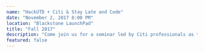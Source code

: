 ```yaml
---
name: "HackUTD + Citi & Stay Late and Code"
date: "November 2, 2017 8:00 PM"
location: "Blackstone LaunchPad"
title: "Fall 2017"
description: "Come join us for a seminar led by Citi professionals as they give an in-depth tech talk on reverse engineering! After, stay awhile and join us for our late night programming session! Mentors and faculty will be there to help and guide you with your personal projects. Bring your Comet Card for free food!"
featured: false
---
```

